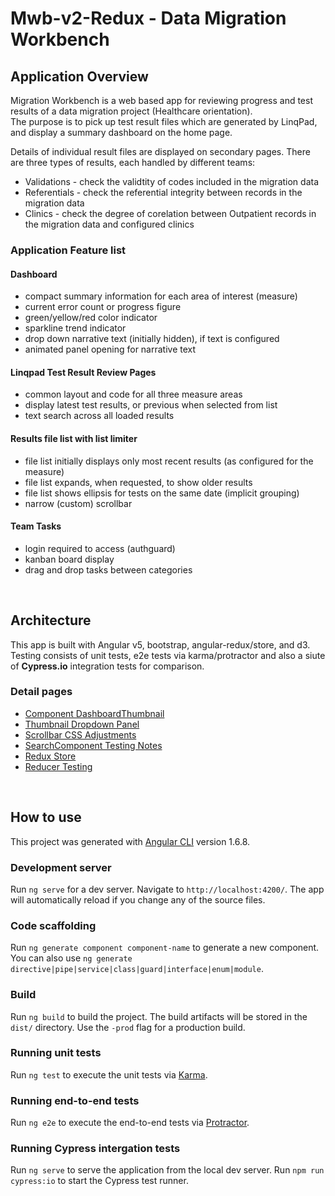 # Mwb-v2-Redux - Data Migration Workbench

## **Application Overview**

Migration Workbench is a web based app for reviewing progress and test results of a data migration project (Healthcare orientation).  
The purpose is to pick up test result files which are generated by LinqPad, and display a summary dashboard on the home page.

Details of individual result files are displayed on secondary pages. There are three types of results, each handled by different teams:
- Validations - check the validtity of codes included in the migration data
- Referentials - check the referential integrity between records in the migration data
- Clinics - check the degree of corelation between Outpatient records in the migration data and configured clinics  

### **Application Feature list**

#### Dashboard
- compact summary information for each area of interest (measure)
- current error count or progress figure 
- green/yellow/red color indicator
- sparkline trend indicator
- drop down narrative text (initially hidden), if text is configured
- animated panel opening for narrative text

#### Linqpad Test Result Review Pages
- common layout and code for all three measure areas
- display latest test results, or previous when selected from list
- text search across all loaded results

#### Results file list with list limiter
- file list initially displays only most recent results (as configured for the measure)
- file list expands, when requested, to show older results
- file list shows ellipsis for tests on the same date (implicit grouping)
- narrow (custom) scrollbar 

#### Team Tasks
- login required to access (authguard)
- kanban board display
- drag and drop tasks between categories

<br/>

## **Architecture**

This app is built with Angular v5, bootstrap, angular-redux/store, and d3.  
Testing consists of unit tests, e2e tests via karma/protractor and also a siute of **Cypress.io** integration tests for comparison. 

### **Detail pages**

- [Component DashboardThumbnail](\src\app\dashboard\dashboard-thumbnail.md)
- [Thumbnail Dropdown Panel](\src\app\dashboard\narrative-dropdown-panel.md)
- [Scrollbar CSS Adjustments](\src\app\linqpad-review-pages\common\file-list\scrollbar-css-adjustments.md)
- [SearchComponent Testing Notes](\src\app\linqpad-review-pages\common\search\search.component-tests.md)
- [Redux Store](\src\app\store\redux_store.md)
- [Reducer Testing](\src\app\store\reducers\reducer-testing.md)

<br/>

## **How to use**

This project was generated with [Angular CLI](https://github.com/angular/angular-cli) version 1.6.8.

### Development server

Run `ng serve` for a dev server. Navigate to `http://localhost:4200/`. The app will automatically reload if you change any of the source files.

### Code scaffolding

Run `ng generate component component-name` to generate a new component. You can also use `ng generate directive|pipe|service|class|guard|interface|enum|module`.

### Build

Run `ng build` to build the project. The build artifacts will be stored in the `dist/` directory. Use the `-prod` flag for a production build.

### Running unit tests

Run `ng test` to execute the unit tests via [Karma](https://karma-runner.github.io).

### Running end-to-end tests

Run `ng e2e` to execute the end-to-end tests via [Protractor](http://www.protractortest.org/).

### Running Cypress intergation tests

Run `ng serve` to serve the application from the local dev server.
Run `npm run cypress:io` to start the Cypress test runner.
